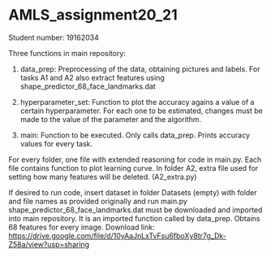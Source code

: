 # AMLS_assignment20_21
Student number: 19162034

Three functions in main repository:
1. data_prep: Preprocessing of the data, obtaining pictures and labels. 
For tasks A1 and A2 also extract features using shape_predictor_68_face_landmarks.dat

2. hyperparameter_set: Function to plot the accuracy agains a value of a certain hyperparameter. 
For each one to be estimated, changes must be made to the value of the parameter and the algorithm.

3. main: Function to be executed. Only calls data_prep. Prints accuracy values for every task.

For every folder, one file with extended reasoning for code in main.py. 
Each file contains function to plot learning curve.
In folder A2, extra file used for setting how many features will be deleted. (A2_extra.py)

If desired to run code, insert dataset in folder Datasets (empty) with folder and file names as provided originally and run main.py
shape_predictor_68_face_landmarks.dat must be downloaded and imported into main repository. It is an imported function called by data_prep. 
Obtains 68 features for every image. Download link: https://drive.google.com/file/d/10yAaJnLxTvFsu6fboXy8tr7g_Dk-Z58a/view?usp=sharing
